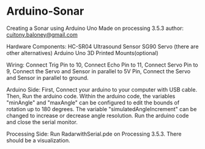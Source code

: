 # Arduino-Sonar
Creating a Sonar using Arduino Uno
Made on processing 3.5.3
author: cuitony.baloney@gmail.com

Hardware Components:
HC-SR04 Ultrasound Sensor
SG90 Servo (there are other alternatives)
Arduino Uno
3D Printed Mounts(optional)

Wiring:
Connect Trig Pin to 10,
Connect Echo Pin to 11,
Connect Servo Pin to 9,
Connect the Servo and Sensor in parallel to 5V Pin,
Connect the Servo and Sensor in parallel to ground.

Arduino Side:
First, Connect your arduino to your computer with USB cable. Then, Run the arduino code. Within the arduino code, the variables "minAngle" and "maxAngle" can be configured to edit the bounds of rotation up to 180 degrees. The variable "simulatedAngleIncrement" can be changed to increase or decrease angle resolution. Run the arduino code and close the serial monitor.

Processing Side:
Run RadarwithSerial.pde on Processing 3.5.3. There should be a visualization.
